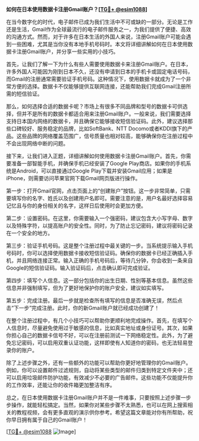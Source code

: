 **如何在日本使用数据卡注册Gmail账户？[[TG💪+ @esim1088](https://t.me/s/esim1088)]**

在当今数字化的时代，电子邮件已成为我们生活中不可或缺的一部分。无论是工作还是生活，Gmail作为全球最流行的电子邮件服务之一，为我们提供了便捷、高效的沟通方式。然而，对于许多在日本生活的外国人来说，注册Gmail账户可能会遇到一些困难，尤其是当你没有本地手机号码时。本文将详细讲解如何在日本使用数据卡注册Gmail账户，并分享一些实用的小技巧。

首先，让我们了解一下为什么有些人需要使用数据卡来注册Gmail账户。在日本，许多外国人可能因为刚到日本不久，还没有申请到日本的手机卡或固定电话号码，而Gmail的注册通常需要验证手机号码。这种情况下，使用数据卡就成为了一个非常方便的选择。数据卡不仅能够提供互联网连接，还能帮助我们完成Gmail注册所需的短信验证。

那么，如何选择合适的数据卡呢？市场上有很多不同品牌和型号的数据卡可供选择，但并不是所有的数据卡都适合用来注册Gmail账户。一般来说，我们需要选择支持日本国内网络的数据卡，并且确保它能够接收短信验证码。此外，建议选择那些口碑较好、服务稳定的品牌，比如SoftBank、NTT Docomo或者KDDI旗下的产品。这些品牌的网络覆盖范围广，信号质量也相对较高，能够确保你在注册过程中不会出现网络中断的问题。

接下来，让我们进入正题，详细讲解如何使用数据卡注册Gmail账户。首先，你需要准备一部智能手机，并确保手机已经安装了Google Play商店。如果你的手机系统是Android，可以直接通过Google Play下载并安装Gmail应用；如果是iPhone，则需要访问苹果官网下载Gmail网页版进行操作。

第一步：打开Gmail官网，点击页面上的“创建账户”按钮。这一步非常简单，只需要填写你的名字、姓氏以及创建用户名即可。需要注意的是，用户名最好选择容易记忆且与你的身份相关的名字，这样日后使用时会更加方便。

第二步：设置密码。在这里，你需要输入一个强密码，建议包含大小写字母、数字以及特殊字符，以提高账户的安全性。同时，为了防止忘记密码，建议将密码记录在一个安全的地方。

第三步：验证手机号码。这是整个注册过程中最关键的一步。当系统提示输入手机号码时，你可以选择使用数据卡接收短信验证码。确保你的数据卡已经正确插入手机，并且网络连接正常。输入正确的手机号码后，等待几分钟，你会收到一条来自Google的短信验证码。输入验证码后，点击确认即可完成验证。

第四步：填写个人信息。这一部分包括你的出生日期、性别等基本信息。虽然这些信息并非强制填写，但为了更好地保护你的账户安全，建议如实填写。

第五步：完成注册。最后一步就是检查所有填写的信息是否准确无误，然后点击“下一步”完成注册。此时，你的新Gmail账户就已经成功创建了！

在整个注册过程中，有几个小技巧可以帮助你更顺利地完成操作。首先，在填写个人信息时，尽量避免使用过于敏感的信息，比如真实地址或身份证号。其次，如果你担心自己的数据卡信号不好，可以在注册前测试一下网络稳定性。此外，为了避免忘记密码，可以启用双重认证功能，这样即使有人知道你的密码，也无法轻易登录你的账户。

除了上述步骤之外，还有一些额外的功能可以帮助你更好地管理你的Gmail账户。例如，你可以设置邮件过滤规则，自动将某些类型的邮件归类到特定文件夹中；还可以启用垃圾邮件防护功能，有效减少不必要的广告邮件。这些功能不仅能提升你的工作效率，还能让你的收件箱更加整洁有序。

总之，在日本使用数据卡注册Gmail账户并不是一件难事，只要按照上述步骤一步步操作，就能轻松搞定。当然，如果你对某些步骤不太熟悉，也可以在网上搜索相关的教程视频，会有更多直观的演示供你参考。希望这篇文章能对你有所帮助，祝你早日拥有属于自己的Gmail账户！

[[TG💪+ @esim1088](https://t.me/s/esim1088) ![Image](https://i.postimg.cc/4NQfJmqS/Snipaste-2025-05-13-00-14-12.png)]